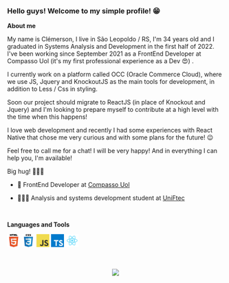 ### Hello guys! Welcome to my simple profile! 😁

**About me**

My name is Clémerson, I live in São Leopoldo / RS, I'm 34 years old and I graduated in Systems Analysis and Development in the first half of 2022. I've been working since September 2021 as a FrontEnd Developer at Compasso Uol (it's my first professional experience as a Dev 😍) .

I currently work on a platform called OCC (Oracle Commerce Cloud), where we use JS, Jquery and KnockoutJS as the main tools for development, in addition to Less / Css in styling.

Soon our project should migrate to ReactJS (in place of Knockout and Jquery) and I'm looking to prepare myself to contribute at a high level with the time when this happens!

I love web development and recently I had some experiences with React Native that chose me very curious and with some plans for the future! 😉

Feel free to call me for a chat! I will be very happy! And in everything I can help you, I'm available!

Big hug! 🚀🚀🚀

- 💼 FrontEnd Developer at [Compasso Uol](https://compassouol.com/)

- 👨🏼‍🎓 Analysis and systems development student at [UniFtec](https://www.ftec.com.br/)
 
<br>

**Languages and Tools**

<code><img height="30" src="https://raw.githubusercontent.com/github/explore/5c058a388828bb5fde0bcafd4bc867b5bb3f26f3/topics/html/html.png"></code>
<code><img height="30" src="https://raw.githubusercontent.com/github/explore/80688e429a7d4ef2fca1e82350fe8e3517d3494d/topics/css/css.png"></code>
<code><img height="30" src="https://raw.githubusercontent.com/github/explore/80688e429a7d4ef2fca1e82350fe8e3517d3494d/topics/javascript/javascript.png"></code>
<code><img height="30" src="https://raw.githubusercontent.com/github/explore/80688e429a7d4ef2fca1e82350fe8e3517d3494d/topics/typescript/typescript.png"></code>
<code><img height="30" src="https://raw.githubusercontent.com/github/explore/80688e429a7d4ef2fca1e82350fe8e3517d3494d/topics/react/react.png"></code>
<br>
<br>
<br>
<div align="center">
  <a href="https://github.com/clemersonbp">
  <img height="280em" src="https://github-readme-stats.vercel.app/api?username=clemersonbp&show_icons=true&theme=dracula&include_all_commits=true&count_private=true"/>
<!--   <img height="160em" src="https://github-readme-stats.vercel.app/api/top-langs/?username=clemersonbp&layout=compact&langs_count=7&theme=dracula"/> --> 
</div>
